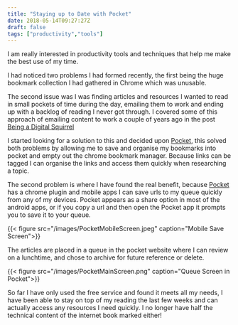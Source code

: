 ```yaml
---
title: "Staying up to Date with Pocket"
date: 2018-05-14T09:27:27Z
draft: false
tags: ["productivity","tools"]
---
```


I am really interested in productivity tools and techniques that help me make the best use of my time. 

I had noticed two problems I had formed recently, the first being the huge bookmark collection I had gathered in Chrome which was unusable. 

The second issue was I was finding articles and resources I wanted to read in small pockets of time during the day, emailing them to work and ending up with a backlog of reading I never got through. I covered some of this approach of emailing content to work a couple of years ago in the post [Being a Digital Squirrel](https://www.jongregory.net/posts/being-a-digital-squirrel/)

I started looking for a solution to this and decided upon [Pocket](https://getpocket.com/), this solved both problems by allowing me to save and organise my bookmarks into pocket and empty out the chrome bookmark manager. Because links can be tagged I can organise the links and access them quickly when researching a topic.

The second problem is where I have found the real benefit, because [Pocket](https://getpocket.com/) has a chrome plugin and mobile apps I can save urls to my queue quickly from any of my devices. Pocket appears as a share option in most of the android apps, or if you copy a url and then open the Pocket app it prompts you to save it to your queue.

{{< figure src="/images/PocketMobileScreen.jpeg" caption="Mobile Save Screen">}}


The articles are placed in a queue in the pocket website where I can review on a lunchtime, and chose to archive for future reference or delete.  


{{< figure src="/images/PocketMainScreen.png" caption="Queue Screen in Pocket">}}

So far I have only used the free service and found it meets all my needs, I have been able to stay on top of my reading the last few weeks and can actually access any resources I need quickly. I no longer have half the technical content of the internet book marked either!

